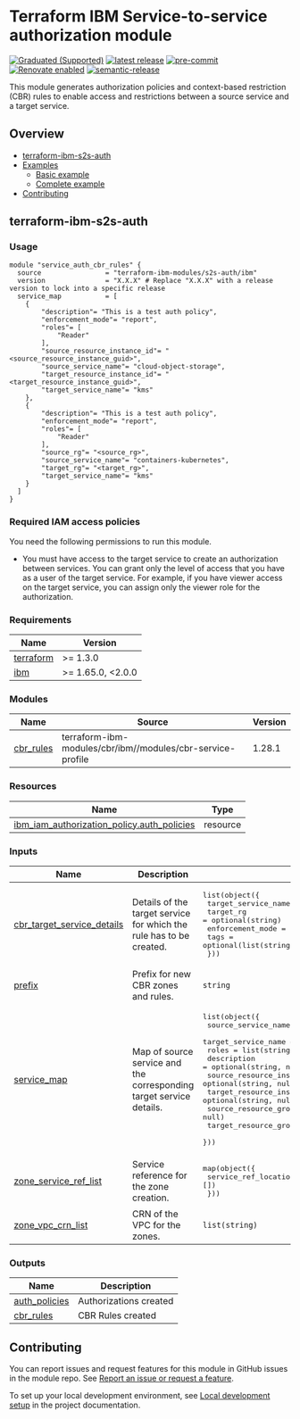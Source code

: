 <!-- Update the title -->
# Terraform IBM Service-to-service authorization module

<!--
Update status and "latest release" badges:
  1. For the status options, see https://github.ibm.com/GoldenEye/documentation/blob/master/status.md
  2. Update the "latest release" badge to point to the correct module's repo. Replace "module-template" in two places.
-->
[![Graduated (Supported)](https://img.shields.io/badge/Status-Graduated%20(Supported)-brightgreen)](https://terraform-ibm-modules.github.io/documentation/#/badge-status)
[![latest release](https://img.shields.io/github/v/release/terraform-ibm-modules/terraform-ibm-s2s-auth?logo=GitHub&sort=semver)](https://github.com/terraform-ibm-modules/terraform-ibm-s2s-auth/releases/latest)
[![pre-commit](https://img.shields.io/badge/pre--commit-enabled-brightgreen?logo=pre-commit&logoColor=white)](https://github.com/pre-commit/pre-commit)
[![Renovate enabled](https://img.shields.io/badge/renovate-enabled-brightgreen.svg)](https://renovatebot.com/)
[![semantic-release](https://img.shields.io/badge/%20%20%F0%9F%93%A6%F0%9F%9A%80-semantic--release-e10079.svg)](https://github.com/semantic-release/semantic-release)

This module generates authorization policies and context-based restriction (CBR) rules to enable access and restrictions between a source service and a target service.

<!-- Below content is automatically populated via pre-commit hook -->
<!-- BEGIN OVERVIEW HOOK -->
## Overview
* [terraform-ibm-s2s-auth](#terraform-ibm-s2s-auth)
* [Examples](./examples)
    * [Basic example](./examples/basic)
    * [Complete example](./examples/complete)
* [Contributing](#contributing)
<!-- END OVERVIEW HOOK -->


<!--
If this repo contains any reference architectures, uncomment the heading below and links to them.
(Usually in the `/reference-architectures` directory.)
See "Reference architecture" in Authoring Guidelines in the public documentation at
https://terraform-ibm-modules.github.io/documentation/#/implementation-guidelines?id=reference-architecture
-->
<!-- ## Reference architectures -->


<!-- This heading should always match the name of the root level module (aka the repo name) -->
## terraform-ibm-s2s-auth

### Usage

<!--
Add an example of the use of the module in the following code block.

Use real values instead of "var.<var_name>" or other placeholder values
unless real values don't help users know what to change.
-->

```hcl
module "service_auth_cbr_rules" {
  source                = "terraform-ibm-modules/s2s-auth/ibm"
  version               = "X.X.X" # Replace "X.X.X" with a release version to lock into a specific release
  service_map           = [
    {
        "description"= "This is a test auth policy",
        "enforcement_mode"= "report",
        "roles"= [
            "Reader"
        ],
        "source_resource_instance_id"= "<source_resource_instance_guid>",
        "source_service_name"= "cloud-object-storage",
        "target_resource_instance_id"= "<target_resource_instance_guid>",
        "target_service_name"= "kms"
    },
    {
        "description"= "This is a test auth policy",
        "enforcement_mode"= "report",
        "roles"= [
            "Reader"
        ],
        "source_rg"= "<source_rg>",
        "source_service_name"= "containers-kubernetes",
        "target_rg"= "<target_rg>",
        "target_service_name"= "kms"
    }
  ]
}
```

### Required IAM access policies

You need the following permissions to run this module.

* You must have access to the target service to create an authorization between services. You can grant only the level of access that you have as a user of the target service. For example, if you have viewer access on the target service, you can assign only the viewer role for the authorization.

<!-- Below content is automatically populated via pre-commit hook -->
<!-- BEGINNING OF PRE-COMMIT-TERRAFORM DOCS HOOK -->
### Requirements

| Name | Version |
|------|---------|
| <a name="requirement_terraform"></a> [terraform](#requirement\_terraform) | >= 1.3.0 |
| <a name="requirement_ibm"></a> [ibm](#requirement\_ibm) | >= 1.65.0, <2.0.0 |

### Modules

| Name | Source | Version |
|------|--------|---------|
| <a name="module_cbr_rules"></a> [cbr\_rules](#module\_cbr\_rules) | terraform-ibm-modules/cbr/ibm//modules/cbr-service-profile | 1.28.1 |

### Resources

| Name | Type |
|------|------|
| [ibm_iam_authorization_policy.auth_policies](https://registry.terraform.io/providers/IBM-Cloud/ibm/latest/docs/resources/iam_authorization_policy) | resource |

### Inputs

| Name | Description | Type | Default | Required |
|------|-------------|------|---------|:--------:|
| <a name="input_cbr_target_service_details"></a> [cbr\_target\_service\_details](#input\_cbr\_target\_service\_details) | Details of the target service for which the rule has to be created. | <pre>list(object({<br/>    target_service_name = string<br/>    target_rg           = optional(string)<br/>    enforcement_mode    = string<br/>    tags                = optional(list(string))<br/>  }))</pre> | `[]` | no |
| <a name="input_prefix"></a> [prefix](#input\_prefix) | Prefix for new CBR zones and rules. | `string` | `null` | no |
| <a name="input_service_map"></a> [service\_map](#input\_service\_map) | Map of source service and the corresponding target service details. | <pre>list(object({<br/>    source_service_name         = string<br/>    target_service_name         = string<br/>    roles                       = list(string)<br/>    description                 = optional(string, null)<br/>    source_resource_instance_id = optional(string, null)<br/>    target_resource_instance_id = optional(string, null)<br/>    source_resource_group_id    = optional(string, null)<br/>    target_resource_group_id    = optional(string, null)<br/>  }))</pre> | `[]` | no |
| <a name="input_zone_service_ref_list"></a> [zone\_service\_ref\_list](#input\_zone\_service\_ref\_list) | Service reference for the zone creation. | <pre>map(object({<br/>    service_ref_location = optional(list(string), [])<br/>  }))</pre> | `{}` | no |
| <a name="input_zone_vpc_crn_list"></a> [zone\_vpc\_crn\_list](#input\_zone\_vpc\_crn\_list) | CRN of the VPC for the zones. | `list(string)` | `[]` | no |

### Outputs

| Name | Description |
|------|-------------|
| <a name="output_auth_policies"></a> [auth\_policies](#output\_auth\_policies) | Authorizations created |
| <a name="output_cbr_rules"></a> [cbr\_rules](#output\_cbr\_rules) | CBR Rules created |
<!-- END OF PRE-COMMIT-TERRAFORM DOCS HOOK -->

<!-- Leave this section as is so that your module has a link to local development environment set up steps for contributors to follow -->
## Contributing

You can report issues and request features for this module in GitHub issues in the module repo. See [Report an issue or request a feature](https://github.com/terraform-ibm-modules/.github/blob/main/.github/SUPPORT.md).

To set up your local development environment, see [Local development setup](https://terraform-ibm-modules.github.io/documentation/#/local-dev-setup) in the project documentation.
